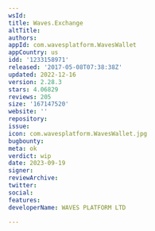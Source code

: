 ```yaml
---
wsId: 
title: Waves.Exchange
altTitle: 
authors: 
appId: com.wavesplatform.WavesWallet
appCountry: us
idd: '1233158971'
released: '2017-05-08T07:38:38Z'
updated: 2022-12-16
version: 2.28.3
stars: 4.06829
reviews: 205
size: '167147520'
website: ''
repository: 
issue: 
icon: com.wavesplatform.WavesWallet.jpg
bugbounty: 
meta: ok
verdict: wip
date: 2023-09-19
signer: 
reviewArchive: 
twitter: 
social: 
features: 
developerName: WAVES PLATFORM LTD

---
```


